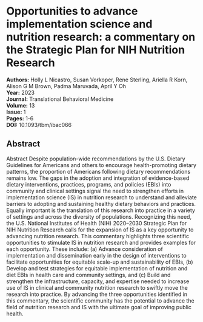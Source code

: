 # Opportunities to advance implementation science and nutrition research: a commentary on the Strategic Plan for NIH Nutrition Research

**Authors:** Holly L Nicastro, Susan Vorkoper, Rene Sterling, Ariella R Korn, Alison G M Brown, Padma Maruvada, April Y Oh  
**Year:** 2023  
**Journal:** Translational Behavioral Medicine  
**Volume:** 13  
**Issue:** 1  
**Pages:** 1-6  
**DOI:** 10.1093/tbm/ibac066  

## Abstract
Abstract               Despite population-wide recommendations by the U.S. Dietary Guidelines for Americans and others to encourage health-promoting dietary patterns, the proportion of Americans following dietary recommendations remains low. The gaps in the adoption and integration of evidence-based dietary interventions, practices, programs, and policies (EBIs) into community and clinical settings signal the need to strengthen efforts in implementation science (IS) in nutrition research to understand and alleviate barriers to adopting and sustaining healthy dietary behaviors and practices. Equally important is the translation of this research into practice in a variety of settings and across the diversity of populations. Recognizing this need, the U.S. National Institutes of Health (NIH) 2020–2030 Strategic Plan for NIH Nutrition Research calls for the expansion of IS as a key opportunity to advancing nutrition research. This commentary highlights three scientific opportunities to stimulate IS in nutrition research and provides examples for each opportunity. These include: (a) Advance consideration of implementation and dissemination early in the design of interventions to facilitate opportunities for equitable scale-up and sustainability of EBIs, (b) Develop and test strategies for equitable implementation of nutrition and diet EBIs in health care and community settings, and (c) Build and strengthen the infrastructure, capacity, and expertise needed to increase use of IS in clinical and community nutrition research to swiftly move the research into practice. By advancing the three opportunities identified in this commentary, the scientific community has the potential to advance the field of nutrition research and IS with the ultimate goal of improving public health.


